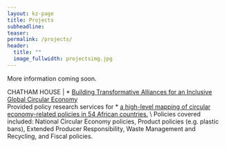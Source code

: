 ```yaml
---
layout: kz-page
title: Projects
subheadline:
teaser:
permalink: /projects/
header:
  title: ""
  image_fullwidth: projectsimg.jpg
---
```


More information coming soon.

CHATHAM HOUSE | * [Building Transformative Alliances for an Inclusive Global Circular Economy][1] \
Provided policy research services for * [a high-level mapping of circular economy-related policies in 54 African countries.][2] \ Policies covered included: National Circular Economy policies, Product policies (e.g. plastic bans), Extended Producer Responsibility, Waste Management and Recycling, and Fiscal policies.



[1]: https://circulareconomy.earth/about
[2]: https://circulareconomy.earth/